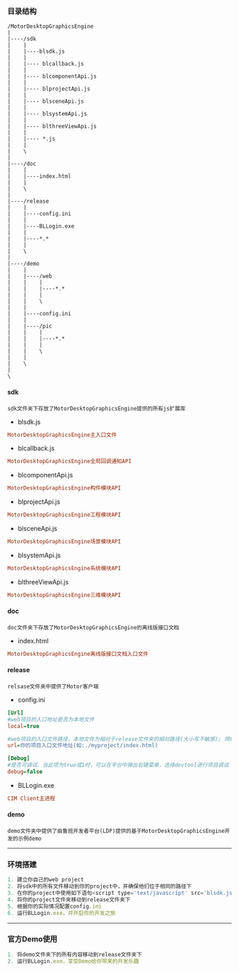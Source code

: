 ### 目录结构

```
/MotorDesktopGraphicsEngine
|
|----/sdk
|    |
|    |----blsdk.js
|    |
|    |---- blcallback.js 
|    |
|    |---- blcomponentApi.js
|    |
|    |---- blprojectApi.js
|    |
|    |---- blsceneApi.js
|    |
|    |---- blsystemApi.js
|    |
|    |---- blthreeViewApi.js
|    |
|    |---- *.js
|    |
|    \
|
|----/doc
|    |
|    |----index.html
|    |
|    \
|
|----/release
|    |
|    |----config.ini
|    |
|    |----BLLogin.exe
|    |
|    |----*.*
|    |
|    \
|
|----/demo
|    |
|    |----/web
|    |    |
|    |    |----*.*
|    |    |
|    |    \
|    |
|    |----config.ini
|    |
|    |----/pic
|    |    |
|    |    |----*.*
|    |    |
|    |    \
|    |
|    \
|
\
```
#### sdk
    sdk文件夹下存放了MotorDesktopGraphicsEngine提供的所有js扩展库

- blsdk.js

```ini
MotorDesktopGraphicsEngine主入口文件
```
- blcallback.js

```ini
MotorDesktopGraphicsEngine全局回调通知API
```

- blcomponentApi.js

```ini
MotorDesktopGraphicsEngine构件模块API
```

- blprojectApi.js

```ini
MotorDesktopGraphicsEngine工程模块API
```

- blsceneApi.js

```ini
MotorDesktopGraphicsEngine场景模块API
```

- blsystemApi.js

```ini
MotorDesktopGraphicsEngine系统模块API
```

- blthreeViewApi.js

```ini
MotorDesktopGraphicsEngine三维模块API
```

#### doc
    doc文件夹下存放了MotorDesktopGraphicsEngine的离线版接口文档

- index.html

```ini
MotorDesktopGraphicsEngine离线版接口文档入口文件
```

#### release
    relsase文件夹中提供了Motor客户端

- config.ini

```ini
[Url]
#web项目的入口地址是否为本地文件
local=true

#web项目的入口文件路径，本地文件为相对于release文件夹的相对路径(大小写不敏感); 网络地址需要加上协议前缀，如: http://www.baidu.com
url=你的项目入口文件地址(如:./myproject/index.html)

[Debug]
#是否可调试，当此项为true或1时，可以在平台中弹出右键菜单，选择devtool进行项目调试
debug=false
```

- BLLogin.exe

```ini
CIM Client主进程
```

#### demo
    demo文件夹中提供了由鲁班开发者平台(LDP)提供的基于MotorDesktopGraphicsEngine开发的示例demo

---
### 环境搭建

```javascript
1. 建立你自己的web project
2. 将sdk中的所有文件移动到你的project中，并确保他们位于相同的路径下
3. 在你的project中使用如下语句<script type='text/javascript' src='blsdk.js'></script>将sdk库引入到你的project中
4. 将你的project文件夹移动到release文件夹下
5. 根据你的实际情况配置config.ini
6. 运行BLLogin.exe，并开启你的开发之旅
```

---
### 官方Demo使用

```javascript
1. 将demo文件夹下的所有内容移动到release文件夹下
2. 运行BLLogin.exe，享受Demo给你带来的开发乐趣
```




